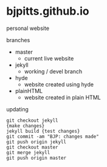 bjpitts.github.io
=================

personal website

branches
* master
  * current live website
* jekyll
  * working / devel branch
* hyde
  * website created using hyde
* plainHTML
  * website created in plain HTML

updating

    git checkout jekyll
    {make changes}
    jekyll build {test changes}
    git commit -am "BJP: changes made"
    git push origin jekyll
    git checkout master
    git merge jekyll
    git push origin master
